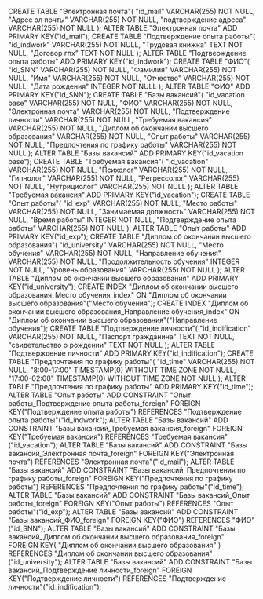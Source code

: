 CREATE TABLE "Электронная почта"(
    "id_mail" VARCHAR(255) NOT NULL,
    "Адрес эл почты" VARCHAR(255) NOT NULL,
    "подтверждение адреса" VARCHAR(255) NOT NULL
);
ALTER TABLE
    "Электронная почта" ADD PRIMARY KEY("id_mail");
CREATE TABLE "Подтверждение опыта работы"(
    "id_indwork" VARCHAR(255) NOT NULL,
    "Трудовая книжка" TEXT NOT NULL,
    "Договор гпх" TEXT NOT NULL
);
ALTER TABLE
    "Подтверждение опыта работы" ADD PRIMARY KEY("id_indwork");
CREATE TABLE "ФИО"(
    "id_SNN" VARCHAR(255) NOT NULL,
    "Фамилия" VARCHAR(255) NOT NULL,
    "Имя" VARCHAR(255) NOT NULL,
    "Отчество" VARCHAR(255) NOT NULL,
    "Дата рождения" INTEGER NOT NULL
);
ALTER TABLE
    "ФИО" ADD PRIMARY KEY("id_SNN");
CREATE TABLE "Базы вакансий"(
    "id_vacation base" VARCHAR(255) NOT NULL,
    "ФИО" VARCHAR(255) NOT NULL,
    "Электронная почта" VARCHAR(255) NOT NULL,
    "Подтверждение личности" VARCHAR(255) NOT NULL,
    "Требуемая вакансия" VARCHAR(255) NOT NULL,
    "Диплом об окончании высшего образования" VARCHAR(255) NOT NULL,
    "Опыт работы" VARCHAR(255) NOT NULL,
    "Предпочтения по графику работы" VARCHAR(255) NOT NULL
);
ALTER TABLE
    "Базы вакансий" ADD PRIMARY KEY("id_vacation base");
CREATE TABLE "Требуемая вакансия"(
    "id_vacation" VARCHAR(255) NOT NULL,
    "Психолог" VARCHAR(255) NOT NULL,
    "Гипнолог" VARCHAR(255) NOT NULL,
    "Регрессолог" VARCHAR(255) NOT NULL,
    "Нутрициолог" VARCHAR(255) NOT NULL
);
ALTER TABLE
    "Требуемая вакансия" ADD PRIMARY KEY("id_vacation");
CREATE TABLE "Опыт работы"(
    "id_exp" VARCHAR(255) NOT NULL,
    "Место работы" VARCHAR(255) NOT NULL,
    "Занимаемая должность" VARCHAR(255) NOT NULL,
    "Время работы" INTEGER NOT NULL,
    "Подтверждение опыта работы" VARCHAR(255) NOT NULL
);
ALTER TABLE
    "Опыт работы" ADD PRIMARY KEY("id_exp");
CREATE TABLE "Диплом об окончании высшего образования"(
    "id_university" VARCHAR(255) NOT NULL,
    "Место обучения" VARCHAR(255) NOT NULL,
    "Направление обучения" VARCHAR(255) NOT NULL,
    "Продолжительность обучения" INTEGER NOT NULL,
    "Уровень образования" VARCHAR(255) NOT NULL
);
ALTER TABLE
    "Диплом об окончании высшего образования" ADD PRIMARY KEY("id_university");
CREATE INDEX "Диплом об окончании высшего образования_Место обучения_index" ON
    "Диплом об окончании высшего образования"("Место обучения");
CREATE INDEX "Диплом об окончании высшего образования_Направление обучения_index" ON
    "Диплом об окончании высшего образования"("Направление обучения");
CREATE TABLE "Подтверждение личности"(
    "id_indification" VARCHAR(255) NOT NULL,
    "Паспорт гражданина" TEXT NOT NULL,
    "свидетельство о рождении" TEXT NOT NULL
);
ALTER TABLE
    "Подтверждение личности" ADD PRIMARY KEY("id_indification");
CREATE TABLE "Предпочтения по графику работы"(
    "id_time" VARCHAR(255) NOT NULL,
    "8:00-17:00" TIMESTAMP(0) WITHOUT TIME ZONE NOT NULL,
    "17:00-02:00" TIMESTAMP(0) WITHOUT TIME ZONE NOT NULL
);
ALTER TABLE
    "Предпочтения по графику работы" ADD PRIMARY KEY("id_time");
ALTER TABLE
    "Опыт работы" ADD CONSTRAINT "Опыт работы_Подтверждение опыта работы_foreign" FOREIGN KEY("Подтверждение опыта работы") REFERENCES "Подтверждение опыта работы"("id_indwork");
ALTER TABLE
    "Базы вакансий" ADD CONSTRAINT "Базы вакансий_Требуемая вакансия_foreign" FOREIGN KEY("Требуемая вакансия") REFERENCES "Требуемая вакансия"("id_vacation");
ALTER TABLE
    "Базы вакансий" ADD CONSTRAINT "Базы вакансий_Электронная почта_foreign" FOREIGN KEY("Электронная почта") REFERENCES "Электронная почта"("id_mail");
ALTER TABLE
    "Базы вакансий" ADD CONSTRAINT "Базы вакансий_Предпочтения по графику работы_foreign" FOREIGN KEY("Предпочтения по графику работы") REFERENCES "Предпочтения по графику работы"("id_time");
ALTER TABLE
    "Базы вакансий" ADD CONSTRAINT "Базы вакансий_Опыт работы_foreign" FOREIGN KEY("Опыт работы") REFERENCES "Опыт работы"("id_exp");
ALTER TABLE
    "Базы вакансий" ADD CONSTRAINT "Базы вакансий_ФИО_foreign" FOREIGN KEY("ФИО") REFERENCES "ФИО"("id_SNN");
ALTER TABLE
    "Базы вакансий" ADD CONSTRAINT "Базы вакансий_Диплом об окончании высшего образования_foreign" FOREIGN KEY(
        "Диплом об окончании высшего образования"
    ) REFERENCES "Диплом об окончании высшего образования"("id_university");
ALTER TABLE
    "Базы вакансий" ADD CONSTRAINT "Базы вакансий_Подтверждение личности_foreign" FOREIGN KEY("Подтверждение личности") REFERENCES "Подтверждение личности"("id_indification");
